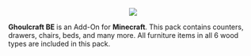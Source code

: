 <p align="center"><img src="https://i.imgur.com/gnKQCqh.png"></p>

**Ghoulcraft BE** is an Add-On for **Minecraft**. This pack contains counters, drawers, chairs, beds, and many more. All furniture items in all 6 wood types are included in this pack.
